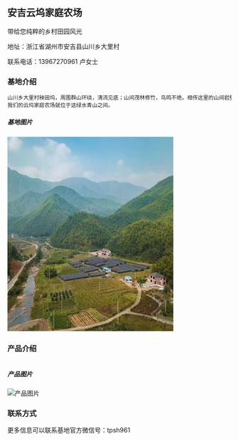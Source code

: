 ## 安吉云坞家庭农场

带给您纯粹的乡村田园风光

地址：浙江省湖州市安吉县山川乡大里村

联系电话：13967270961 卢女士

### 基地介绍

```markdown
山川乡大里村秧田坞，周围群山环绕，清流见底；山间茂林修竹，鸟鸣不绝。相传这里的山间岩壁上生长着野生的铁皮石斛，拥有许多原生态的“珍宝”。
我们的云坞家庭农场就位于这绿水青山之间。

```
##### 基地图片
![基地俯拍图](https://github.com/yiyu6/yiyu6.github.io/blob/main/%E5%9F%BA%E5%9C%B0%E5%9B%BE%E7%89%871)

### 产品介绍

```markdown

```
##### 产品图片
![产品图片](https://github.com/yiyu6/yiyu6.github.io/blob/main/%E4%BA%A7%E5%93%81%E5%9B%BE%E7%89%872)


### 联系方式

更多信息可以联系基地官方微信号：tpsh961




